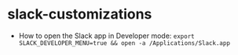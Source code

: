 # slack-customizations

* How to open the Slack app in Developer mode:
`export SLACK_DEVELOPER_MENU=true && open -a /Applications/Slack.app`

